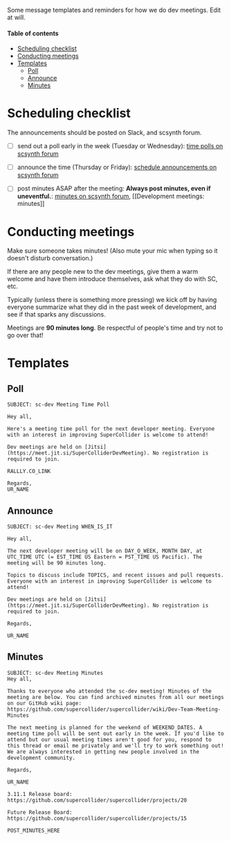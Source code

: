 Some message templates and reminders for how we do dev meetings. Edit at will.

<!-- TOC start (generated with https://github.com/derlin/bitdowntoc) -->
#### Table of contents

- [Scheduling checklist](#scheduling-checklist)
- [Conducting meetings](#conducting-meetings)
- [Templates](#templates)
   * [Poll](#poll)
   * [Announce](#announce)
   * [Minutes](#minutes)

<!-- TOC end -->


# Scheduling checklist

The announcements should be posted on Slack, and scsynth forum.
- [ ] send out a poll early in the week (Tuesday or Wednesday): [time polls on scsynth forum](https://scsynth.org/t/developer-meeting-polls/234)
- [ ] announce the time (Thursday or Friday): [schedule announcements on scsynth forum](https://scsynth.org/t/dev-meetings-schedule/250)
- [ ] post minutes ASAP after the meeting: **Always post minutes, even if uneventful.**: [minutes on scsynth forum](https://scsynth.org/t/dev-meeting-minutes/2033), [[Development meetings: minutes]]


# Conducting meetings

Make sure someone takes minutes! (Also mute your mic when typing so it doesn't disturb conversation.)

If there are any people new to the dev meetings, give them a warm welcome and have them introduce themselves, ask what they do with SC, etc.

Typically (unless there is something more pressing) we kick off by having everyone summarize what they did in the past week of development, and see if that sparks any discussions.

Meetings are **90 minutes long**. Be respectful of people's time and try not to go over that!


# Templates


## Poll

```
SUBJECT: sc-dev Meeting Time Poll

Hey all,

Here's a meeting time poll for the next developer meeting. Everyone with an interest in improving SuperCollider is welcome to attend!

Dev meetings are held on [Jitsi](https://meet.jit.si/SuperColliderDevMeeting). No registration is required to join.

RALLLY.CO_LINK

Regards,
UR_NAME
```


## Announce

```
SUBJECT: sc-dev Meeting WHEN_IS_IT

Hey all,

The next developer meeting will be on DAY_O_WEEK, MONTH DAY, at UTC_TIME UTC (= EST_TIME US Eastern = PST_TIME US Pacific). The meeting will be 90 minutes long.

Topics to discuss include TOPICS, and recent issues and pull requests. Everyone with an interest in improving SuperCollider is welcome to attend!

Dev meetings are held on [Jitsi](https://meet.jit.si/SuperColliderDevMeeting). No registration is required to join.

Regards,

UR_NAME
```


## Minutes

```
SUBJECT: sc-dev Meeting Minutes
Hey all,

Thanks to everyone who attended the sc-dev meeting! Minutes of the meeting are below. You can find archived minutes from all our meetings on our GitHub wiki page: https://github.com/supercollider/supercollider/wiki/Dev-Team-Meeting-Minutes

The next meeting is planned for the weekend of WEEKEND_DATES. A meeting time poll will be sent out early in the week. If you'd like to attend but our usual meeting times aren't good for you, respond to this thread or email me privately and we'll try to work something out! We are always interested in getting new people involved in the development community.

Regards,

UR_NAME

3.11.1 Release board: https://github.com/supercollider/supercollider/projects/20

Future Release Board: https://github.com/supercollider/supercollider/projects/15

POST_MINUTES_HERE
```